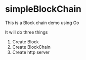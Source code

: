 # simpleBlockChain
This is a Block chain demo using Go

It will do three things
1. Create Block
2. Create BlockChain
3. Create http server

